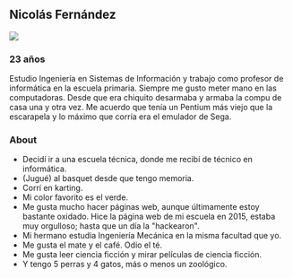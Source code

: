 ## Nicolás Fernández
![](http://frd.cvg.utn.edu.ar/pluginfile.php/16017/user/icon/snap/f1?rev=324058)
### 23 años

Estudio Ingeniería en Sistemas de Información y trabajo como profesor de informática en la escuela primaria.
Siempre me gusto meter mano en las computadoras. Desde que era chiquito desarmaba y armaba la compu de casa una y otra vez.
Me acuerdo que tenía un Pentium más viejo que la escarapela y lo máximo que corría era el emulador de Sega.

### About
 - Decidí ir a una escuela técnica, donde me recibí de técnico en informática.
 - (Jugué) al basquet desde que tengo memoria.
 - Corrí en karting.
 - Mi color favorito es el verde.
 - Me gusta mucho hacer páginas web, aunque últimamente estoy bastante oxidado. Hice la página web de mi escuela en 2015, estaba muy orgulloso;
hasta que un día la "hackearon".
 - Mi hermano estudia Ingeniería Mecánica en la misma facultad que yo.
 - Me gusta el mate y el café. Odio el té.
 - Me gusta leer ciencia ficción y mirar películas de ciencia ficción.
 - Y tengo 5 perras y 4 gatos, más o menos un zoológico.

